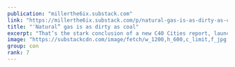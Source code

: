 ```yaml
---
publication: "millerthe6ix.substack.com"
link: "https://millerthe6ix.substack.com/p/natural-gas-is-as-dirty-as-coal"
title: "'Natural” gas is as dirty as coal"
excerpt: "That’s the stark conclusion of a new C40 Cities report, launched ten days ago at the C40 Summit in Buenos Aires. From a carbon emissions perspective, the continued use of ‘natural’ gas is incompatible"
image: "https://substackcdn.com/image/fetch/w_1200,h_600,c_limit,f_jpg,q_auto:good,fl_progressive:steep/https%3A%2F%2Fbucketeer-e05bbc84-baa3-437e-9518-adb32be77984.s3.amazonaws.com%2Fpublic%2Fimages%2F60b05e31-52fc-4152-a75d-eeaf0e7f7ea3_511x502.png"
group: con
rank: 7
---
```

